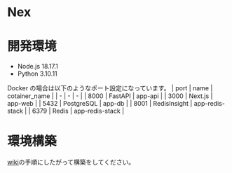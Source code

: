 # Nex

# 開発環境

-   Node.js 18.17.1
-   Python 3.10.11

Docker の場合は以下のようなポート設定になっています。
| port | name | cotainer_name |
| - | - | - |
| 8000 | FastAPI | app-api |
| 3000 | Next.js | app-web |
| 5432 | PostgreSQL | app-db |
| 8001 | RedisInsight | app-redis-stack |
| 6379 | Redis | app-redis-stack |

# 環境構築

[wiki](https://github.com/geekcamp2023-vol9-team28/night_g/wiki)の手順にしたがって構築をしてください。
